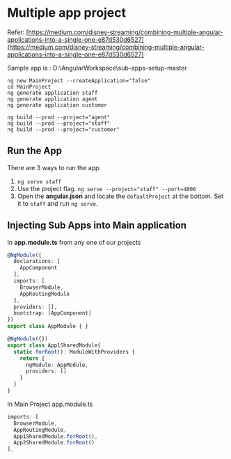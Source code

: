 # Multiple app project

Refer: [https://medium.com/disney-streaming/combining-multiple-angular-applications-into-a-single-one-e87d530d6527](https://medium.com/disney-streaming/combining-multiple-angular-applications-into-a-single-one-e87d530d6527)

Sample app is : D:\AngularWorkspace\sub-apps-setup-master

```
ng new MainProject --createApplication="false"
cd MainProject
ng generate application staff
ng generate application agent
ng generate application customer

ng build --prod --project="agent"
ng build --prod --project="staff"
ng build --prod --project="customer"
```

## Run the App <a href="#9c77" id="9c77"></a>

There are 3 ways to run the app.

1. `ng serve staff`
2. Use the project flag. `ng serve --project="staff" --port=4000`
3. Open the **angular.json** and locate the `defaultProject` at the bottom. Set it to `staff` and run `ng serve`.

## Injecting Sub Apps into Main application <a href="#b3cc" id="b3cc"></a>

In  **app.module.ts** from any one of our projects

```typescript
@NgModule({
  declarations: [
    AppComponent
  ],
  imports: [
    BrowserModule,
    AppRoutingModule
  ],
  providers: [],
  bootstrap: [AppComponent]
})
export class AppModule { }

@NgModule({})
export class App1SharedModule{
  static forRoot(): ModuleWithProviders {
    return {
      ngModule: AppModule,
      providers: []
    }
  }
}
```

In Main Project app.module.ts

```typescript
imports: [
  BrowserModule,
  AppRoutingModule,
  App1SharedModule.forRoot(),
  App2SharedModule.forRoot()
],
```

